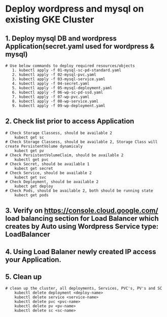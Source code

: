# Deploy wordpress and mysql on existing GKE Cluster

## 1. Deploy mysql DB and wordpress Application(secret.yaml used for wordpress & mysql)

    # Use below commands to deploy required resources/objects
       1. kubectl apply -f 01-mysql-sc-pd-standard.yaml
       2. kubectl apply -f 02-mysql-pvc.yaml
       3. kubectl apply -f 03-mysql-service.yaml
       4. kubectl apply -f 04-secret.yaml
       5. kubectl apply -f 05-mysql-deployment.yaml
       6. kubectl apply -f 06-wp-sc-pd-ssd.yaml
       7. kubectl apply -f 07-wp-pvc.yaml
       8. kubectl apply -f 08-wp-service.yaml
       9. kubectl apply -f 09-wp-deployment.yaml

## 2. Check list prior to access Application

    # Check Storage Classess, should be available 2 
        kubect get sc
    # Check Storage Classess, should be available 2, Storage Class will create PersistentVolume dynamicaly
        kubect get pv
    # Check PersistentVolumeClaim, should be available 2
        kubectl get pvc
    # Check Secret, should be available 1 
        kubect get secret
    # Check Service, should be available 2 
        kubect get svc
    # Check Deployment, should be available 2 
        kubect get deploy
    # Check Pods, should be available 2, both should be running state
        kubect get pods

## 3. Verify on https://console.cloud.google.com/ load balancing section for Load Balancer which creates by Auto using Wordpress Service type: LoadBalancer 

## 4. Using Load Balaner newly created IP access your Application.

## 5. Clean up
    
    # clean up the cluster, all deployments, Services, PVC's, PV's and SC
        kubectl delete deployment <deploy-name>
        kubectl delete service <service-name>
        kubectl delete pvc <pvc-name>
        kubectl delete pv <pv-name>
        kubectl delete sc <sc-name>